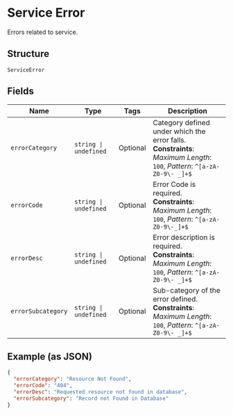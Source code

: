 
# Service Error

Errors related to service.

## Structure

`ServiceError`

## Fields

| Name | Type | Tags | Description |
|  --- | --- | --- | --- |
| `errorCategory` | `string \| undefined` | Optional | Category defined under which the error falls.<br>**Constraints**: *Maximum Length*: `100`, *Pattern*: `^[a-zA-Z0-9\- _]+$` |
| `errorCode` | `string \| undefined` | Optional | Error Code is required.<br>**Constraints**: *Maximum Length*: `100`, *Pattern*: `^[a-zA-Z0-9\-_]+$` |
| `errorDesc` | `string \| undefined` | Optional | Error description is required.<br>**Constraints**: *Maximum Length*: `100`, *Pattern*: `^[a-zA-Z0-9\- _]+$` |
| `errorSubcategory` | `string \| undefined` | Optional | Sub-category of the error defined.<br>**Constraints**: *Maximum Length*: `100`, *Pattern*: `^[a-zA-Z0-9\- _]+$` |

## Example (as JSON)

```json
{
  "errorCategory": "Resource Not Found",
  "errorCode": "404",
  "errorDesc": "Requested resource not found in database",
  "errorSubcategory": "Record not Found in Database"
}
```

